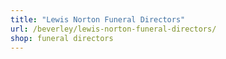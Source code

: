 ```yaml
---
title: "Lewis Norton Funeral Directors"
url: /beverley/lewis-norton-funeral-directors/
shop: funeral directors
---
```

